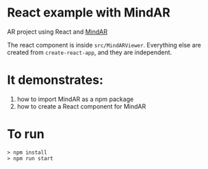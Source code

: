 # React example with MindAR 

AR project using React and  [MindAR](https://github.com/hiukim/mind-ar-js) 

The react component is inside `src/MindARViewer`. Everything else are created from `create-react-app`, and they are independent. 



# It demonstrates:

1. how to import MindAR as a npm package
2. how to create a React component for MindAR

# To run
```
> npm install
> npm run start
```
